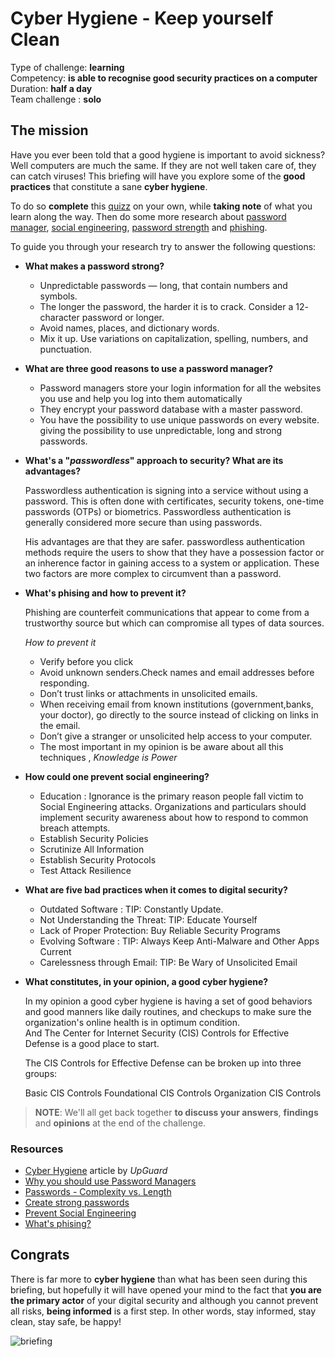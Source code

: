 # Cyber Hygiene - Keep yourself Clean

Type of challenge: **learning** </br>
Competency: **is able to recognise good security practices on a computer** </br>
Duration: **half a day** </br>
Team challenge : **solo**

## The mission

Have you ever been told that a good hygiene is important to avoid sickness? Well computers are much the same. If they are not well taken care of, they can catch viruses! This briefing will have you explore some of the **good practices** that constitute a sane **cyber hygiene**.

To do so **complete** this [quizz](https://www.isdecisions.com/user-security-awareness-game/) on your own, while **taking note** of what you learn along the way. Then do some more research about [password manager](https://en.wikipedia.org/wiki/Password_manager), [social engineering](https://en.wikipedia.org/wiki/Social_engineering_%28security%29), [password strength](https://en.wikipedia.org/wiki/Password_strength) and [phishing](https://en.wikipedia.org/wiki/Phishing). 

To guide you through your research try to answer the following questions:

- **What makes a password strong?**
	* Unpredictable passwords — long, that contain numbers and symbols.
	* The longer the password, the harder it is to crack. Consider a 12-	character password or longer.
	* Avoid names, places, and dictionary words.
	* Mix it up. Use variations on capitalization, spelling, numbers, and 	punctuation.

- **What are three good reasons to use a password manager?**

	* Password managers store your login information for all the websites you 	use and help you log into them automatically
	* They encrypt your password database with a master password.
	* You have the possibility to use unique passwords on every website. giving the possibility to use unpredictable, long and strong passwords.  	
	
- **What's a "_passwordless_" approach to security? What are its advantages?**
	
	Passwordless authentication is signing into a service without using a 	password. This is often done with certificates, security tokens, one-time 	passwords (OTPs) or biometrics. Passwordless authentication is generally 	considered more secure than using passwords.
	
	His advantages are that they are safer. passwordless authentication methods 	require the users to show that they have a possession factor or an inherence 	factor in gaining access to a system or application. These two factors are 	more complex to circumvent than a password.



- **What's phising and how to prevent it?**
	
	Phishing are counterfeit communications that appear to come from a trustworthy source but which can compromise all types of data sources.
	
	_How to prevent it_
	* Verify before you click
	* Avoid unknown senders.Check names and email addresses before responding.
	* Don’t trust links or attachments in unsolicited emails.
	* When receiving email from known institutions (government,banks, your doctor), go directly to the source instead of clicking on links in the email.
	* Don’t give a stranger or unsolicited help access to your computer.
	* The most important in my opinion is be aware about all this techniques , _Knowledge is Power_
	
- **How could one prevent social engineering?**

	* Education : Ignorance is the primary reason people fall victim to Social Engineering attacks. Organizations and particulars should implement security awareness about how to respond to common breach attempts.
	* Establish Security Policies
	* Scrutinize All Information
	* Establish Security Protocols
	* Test Attack Resilience 
	
- **What are five bad practices when it comes to digital security?**
	* Outdated Software : TIP: Constantly Update.
	* Not Understanding the Threat: TIP: Educate Yourself
	* Lack of Proper Protection: Buy Reliable Security Programs
	* Evolving Software : TIP: Always Keep Anti-Malware and Other Apps Current
	* Carelessness through Email: TIP: Be Wary of Unsolicited Email

- **What constitutes, in your opinion, a good cyber hygiene?**
	
	In my opinion a good cyber hygiene is having a set of good behaviors and
	good manners like daily routines, and checkups
	to make sure the organization's online health is in optimum condition.		
	And The Center for Internet Security (CIS) 	Controls for Effective Defense is a good place to start.

	The CIS Controls for Effective Defense can be broken up into three 
	groups:

   	Basic CIS Controls
    Foundational CIS Controls
    Organization CIS Controls
				

> **NOTE**: We'll all get back together **to discuss your answers**, **findings** and **opinions** at the end of the challenge.

### Resources

* [Cyber Hygiene](https://www.upguard.com/blog/cyber-hygiene) article by _UpGuard_
* [Why you should use Password Managers](https://www.howtogeek.com/141500/why-you-should-use-a-password-manager-and-how-to-get-started/)
* [Passwords - Complexity vs. Length](https://resources.infosecinstitute.com/topic/password-security-complexity-vs-length/)
* [Create strong passwords](https://lifehacker.com/four-methods-to-create-a-secure-password-youll-actually-1601854240)
* [Prevent Social Engineering](https://www.mdsny.com/5-ways-to-prevent-social-engineering-attacks/)
* [What's phising?](https://www.cisco.com/c/en/us/products/security/email-security/what-is-phishing.html)

## Congrats

There is far more to **cyber hygiene** than what has been seen during this briefing, but hopefully it will have opened your mind to the fact that **you are the primary actor** of your digital security and although you cannot prevent all risks, **being informed** is a first step. In other words, stay informed, stay clean, stay safe, be happy!

![briefing](./assets/images/briefing.gif)
